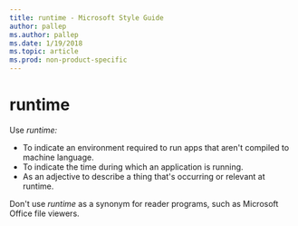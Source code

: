 ```yaml
---
title: runtime - Microsoft Style Guide
author: pallep
ms.author: pallep
ms.date: 1/19/2018
ms.topic: article
ms.prod: non-product-specific
---
```


# runtime

Use *runtime:*

  - To indicate an environment required to run apps that aren't compiled to machine language. 
  - To indicate the time during which an application is running.
  - As an adjective to describe a thing that's occurring or relevant at runtime.

Don't use *runtime* as a synonym for reader programs, such as Microsoft Office file viewers.

